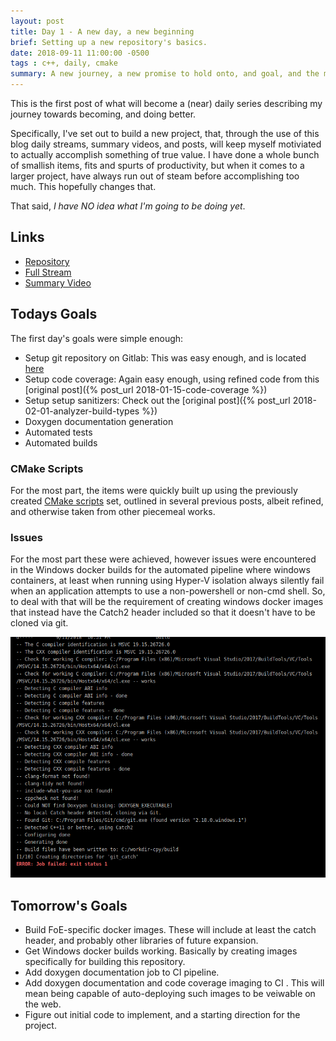 ```yaml
---
layout: post
title: Day 1 - A new day, a new beginning
brief: Setting up a new repository's basics.
date: 2018-09-11 11:00:00 -0500
tags : c++, daily, cmake
summary: A new journey, a new promise to hold onto, and goal, and the means to make them happen.
---
```


This is the first post of what will become a (near) daily series describing my journey towards becoming, and doing better.

Specifically, I've set out to build a new project, that, through the use of this blog daily streams, summary videos, and posts, will keep myself motiviated to actually accomplish something of true value. I have done a whole bunch of smallish items, fits and spurts of productivity, but when it comes to a larger project, have always run out of steam before accomplishing too much. This hopefully changes that.

That said, *I have NO idea what I'm going to be doing yet*.

## Links
- [Repository](https://git.stabletec.com/other/foe-engine)
- [Full Stream](https://www.youtube.com/watch?v=exI5Tq8reEo)
- [Summary Video](https://www.youtube.com/watch?v=YF8rLdUKw64)

## Todays Goals

The first day's goals were simple enough:
- Setup git repository on Gitlab: This was easy enough, and is located [here](https://git.stabletec.com/foe-engine/main/)
- Setup code coverage: Again easy enough, using refined code from this [original post]({% post_url 2018-01-15-code-coverage %})
- Setup setup sanitizers: Check out the [original post]({% post_url 2018-02-01-analyzer-build-types %})
- Doxygen documentation generation
- Automated tests
- Automated builds

### CMake Scripts

For the most part, the items were quickly built up using the previously created [CMake scripts](https://git.stabletec.com/other/cmake-scripts) set, outlined in several previous posts, albeit refined, and otherwise taken from other piecemeal works.

### Issues

For the most part these were achieved, however issues were encountered in the Windows docker builds for the automated pipeline where windows containers, at least when running using Hyper-V isolation always silently fail when an application attempts to use a non-powershell or non-cmd shell. So, to deal with that will be the requirement of creating windows docker images that instead have the Catch2 header included so that it doesn't have to be cloned via git.

<span class="image fit">
    <img src="/assets/posts/daily/1-windows-docker-fail.png" />
</span>

## Tomorrow's Goals
- Build FoE-specific docker images. These will include at least the catch header, and probably other libraries of future expansion.
- Get Windows docker builds working. Basically by creating images specifically for building this repository.
- Add doxygen documentation job to CI pipeline.
- Add doxygen documentation and code coverage imaging to CI . This will mean being capable of auto-deploying such images to be veiwable on the web.
- Figure out initial code to implement, and a starting direction for the project.